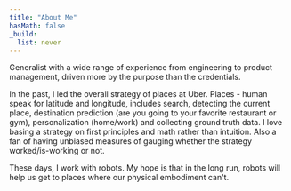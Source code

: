 ```yaml
---
title: "About Me"
hasMath: false
_build:
  list: never
---
```


Generalist with a wide range of experience from engineering to product management, driven more by the purpose than the credentials.
 
In the past, I led the overall strategy of places at Uber. Places - human speak for latitude and longitude, includes search, detecting the current place, destination prediction (are you going to your favorite restaurant or gym), personalization (home/work) and collecting ground truth data. I love basing a strategy on first principles and math rather than intuition. Also a fan of having unbiased measures of gauging whether the strategy worked/is-working or not.

These days, I work with robots. My hope is that in the long run, robots will help us get to places where our physical embodiment can't.

